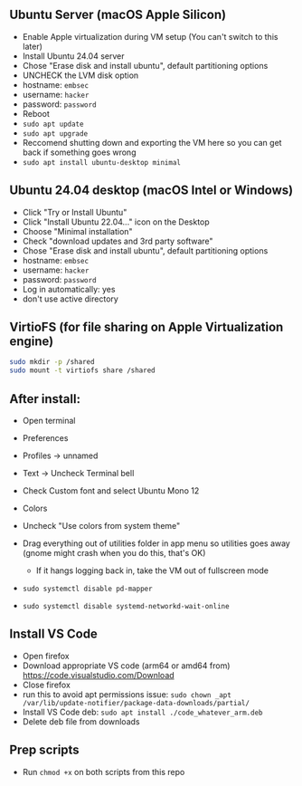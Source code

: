 ## Ubuntu Server (macOS Apple Silicon)
- Enable Apple virtualization during VM setup (You can't switch to this later)
- Install Ubuntu 24.04 server
- Chose "Erase disk and install ubuntu", default partitioning options
- UNCHECK the LVM disk option
- hostname: `embsec`
- username: `hacker`
- password: `password`
- Reboot
- `sudo apt update`
- `sudo apt upgrade`
- Reccomend shutting down and exporting the VM here so you can get back if something goes wrong
- `sudo apt install ubuntu-desktop minimal`

## Ubuntu 24.04 desktop (macOS Intel or Windows)
- Click "Try or Install Ubuntu"
- Click "Install Ubuntu 22.04..." icon on the Desktop
- Choose "Minimal installation"
- Check "download updates and 3rd party software"
- Chose "Erase disk and install ubuntu", default partitioning options
- hostname: `embsec`
- username: `hacker`
- password: `password`
- Log in automatically: yes
- don't use active directory

## VirtioFS (for file sharing on Apple Virtualization engine)
```bash
sudo mkdir -p /shared
sudo mount -t virtiofs share /shared
```

## After install:
- Open terminal
- Preferences
- Profiles -> unnamed
- Text -> Uncheck Terminal bell
- Check Custom font and select Ubuntu Mono 12
- Colors
- Uncheck "Use colors from system theme"

- Drag everything out of utilities folder in app menu so utilities goes away (gnome might crash when you do this, that's OK)
    - If it hangs logging back in, take the VM out of fullscreen mode
- `sudo systemctl disable pd-mapper`
- `sudo systemctl disable systemd-networkd-wait-online`

## Install VS Code
- Open firefox
- Download appropriate VS code (arm64 or amd64 from) https://code.visualstudio.com/Download
- Close firefox
- run this to avoid apt permissions issue: `sudo chown _apt /var/lib/update-notifier/package-data-downloads/partial/`
- Install VS Code deb: `sudo apt install ./code_whatever_arm.deb`
- Delete deb file from downloads

## Prep scripts
- Run `chmod +x` on both scripts from this repo
